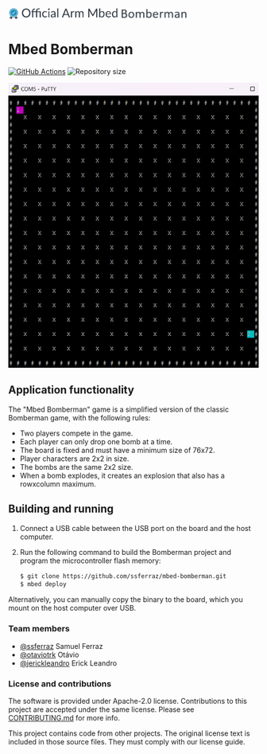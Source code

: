 ![](./resources/official_armmbed_bomberman_badge.png)
# Mbed Bomberman

[![GitHub Actions](https://github.com/ssferraz/mbed-bomberman/workflows/CI/badge.svg)](https://github.com/ssferraz/mbed-bomberman/actions) ![Repository size](https://img.shields.io/github/repo-size/ssferraz/mbed-bomberman)

![](./resources/mbed-bomberman.png)

## Application functionality

The "Mbed Bomberman" game is a simplified version of the classic Bomberman game, with the following rules:

- Two players compete in the game.
- Each player can only drop one bomb at a time.
- The board is fixed and must have a minimum size of 76x72.
- Player characters are 2x2 in size.
- The bombs are the same 2x2 size.
- When a bomb explodes, it creates an explosion that also has a rowxcolumn maximum.

## Building and running

1. Connect a USB cable between the USB port on the board and the host computer.
1. Run the following command to build the Bomberman project and program the microcontroller flash memory:

    ```bash
    $ git clone https://github.com/ssferraz/mbed-bomberman.git
    $ mbed deploy
    ```
    
Alternatively, you can manually copy the binary to the board, which you mount on the host computer over USB.

### Team members

- [@ssferraz](https://github.com/ssferraz) Samuel Ferraz
- [@otaviotrk](https://github.com/otaviotrk) Otávio
- [@jerickleandro](https://github.com/jerickleandro) Erick Leandro

### License and contributions

The software is provided under Apache-2.0 license. Contributions to this project are accepted under the same license. Please see [CONTRIBUTING.md](./CONTRIBUTING.md) for more info.

This project contains code from other projects. The original license text is included in those source files. They must comply with our license guide.
